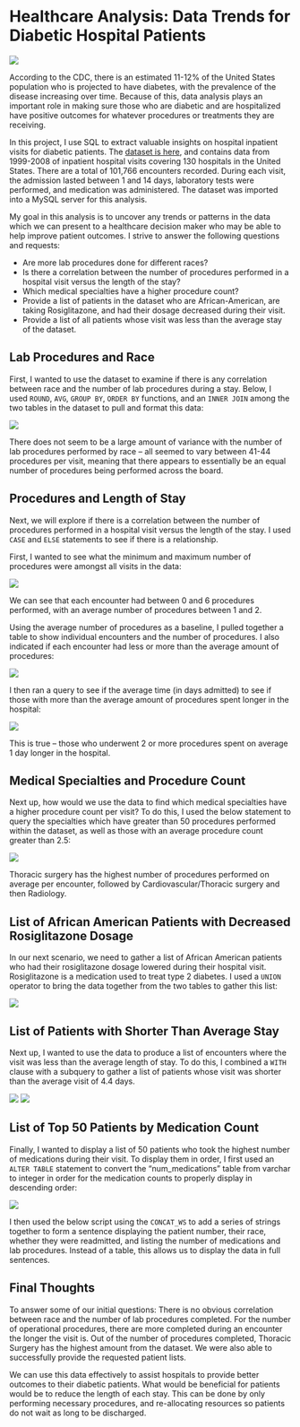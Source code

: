 # Healthcare Analysis: Data Trends for Diabetic Hospital Patients

![](images/HealthcarePicture1.jpg)

According to the CDC, there is an estimated 11-12% of the United States population who is projected to have diabetes, with the prevalence of the disease increasing over time. Because of this, data analysis plays an important role in making sure those who are diabetic and are hospitalized have positive outcomes for whatever procedures or treatments they are receiving.

In this project, I use SQL to extract valuable insights on hospital inpatient visits for diabetic patients. The [dataset is here](https://archive.ics.uci.edu/dataset/296/diabetes+130-us+hospitals+for+years+1999-2008), and contains data from 1999-2008 of inpatient hospital visits covering 130 hospitals in the United States. There are a total of 101,766 encounters recorded. During each visit, the admission lasted between 1 and 14 days, laboratory tests were performed, and medication was administered. The dataset was imported into a MySQL server for this analysis.

My goal in this analysis is to uncover any trends or patterns in the data which we can present to a healthcare decision maker who may be able to help improve patient outcomes. I strive to answer the following questions and requests:

- Are more lab procedures done for different races?
- Is there a correlation between the number of procedures performed in a hospital visit versus the length of the stay?
- Which medical specialties have a higher procedure count?
- Provide a list of patients in the dataset who are African-American, are taking Rosiglitazone, and had their dosage decreased during their visit.
- Provide a list of all patients whose visit was less than the average stay of the dataset.

## Lab Procedures and Race

First, I wanted to use the dataset to examine if there is any correlation between race and the number of lab procedures during a stay. Below, I used `ROUND`, `AVG`, `GROUP BY`, `ORDER BY` functions, and an `INNER JOIN` among the two tables in the dataset to pull and format this data:

![](images/HealthcarePicture2.png)


There does not seem to be a large amount of variance with the number of lab procedures performed by race – all seemed to vary between 41-44 procedures per visit, meaning that there appears to essentially be an equal number of procedures being performed across the board.

## Procedures and Length of Stay

Next, we will explore if there is a correlation between the number of procedures performed in a hospital visit versus the length of the stay. I used `CASE` and `ELSE` statements to see if there is a relationship.

First, I wanted to see what the minimum and maximum number of procedures were amongst all visits in the data:

![](images/HealthcarePicture3.png)


We can see that each encounter had between 0 and 6 procedures performed, with an average number of procedures between 1 and 2.

Using the average number of procedures as a baseline, I pulled together a table to show individual encounters and the number of procedures. I also indicated if each encounter had less or more than the average amount of procedures:

![](images/HealthcarePicture4.png)


I then ran a query to see if the average time (in days admitted) to see if those with more than the average amount of procedures spent longer in the hospital:

![](images/HealthcarePicture5.png)


This is true – those who underwent 2 or more procedures spent on average 1 day longer in the hospital.

## Medical Specialties and Procedure Count

Next up, how would we use the data to find which medical specialties have a higher procedure count per visit? To do this, I used the below statement to query the specialties which have greater than 50 procedures performed within the dataset, as well as those with an average procedure count greater than 2.5:

![](images/HealthcarePicture6.png)

Thoracic surgery has the highest number of procedures performed on average per encounter, followed by Cardiovascular/Thoracic surgery and then Radiology.

## List of African American Patients with Decreased Rosiglitazone Dosage

In our next scenario, we need to gather a list of African American patients who had their rosiglitazone dosage lowered during their hospital visit. Rosiglitazone is a medication used to treat type 2 diabetes. I used a `UNION` operator to bring the data together from the two tables to gather this list:

![](images/HealthcarePicture7.png)


## List of Patients with Shorter Than Average Stay

Next up, I wanted to use the data to produce a list of encounters where the visit was less than the average length of stay. To do this, I combined a `WITH` clause with a subquery to gather a list of patients whose visit was shorter than the average visit of 4.4 days.

![](images/HealthcarePicture8.png)
![](images/HealthcarePicture9.png)


## List of Top 50 Patients by Medication Count

Finally, I wanted to display a list of 50 patients who took the highest number of medications during their visit. To display them in order, I first used an `ALTER TABLE` statement to convert the “num_medications” table from varchar to integer in order for the medication counts to properly display in descending order:

![](images/HealthcarePicture10.png)



I then used the below script using the `CONCAT_WS` to add a series of strings together to form a sentence displaying the patient number, their race, whether they were readmitted, and listing the number of medications and lab procedures. Instead of a table, this allows us to display the data in full sentences.



## Final Thoughts

To answer some of our initial questions: There is no obvious correlation between race and the number of lab procedures completed. For the number of operational procedures, there are more completed during an encounter the longer the visit is. Out of the number of procedures completed, Thoracic Surgery has the highest amount from the dataset. We were also able to successfully provide the requested patient lists.

We can use this data effectively to assist hospitals to provide better outcomes to their diabetic patients. What would be beneficial for patients would be to reduce the length of each stay. This can be done by only performing necessary procedures, and re-allocating resources so patients do not wait as long to be discharged.
